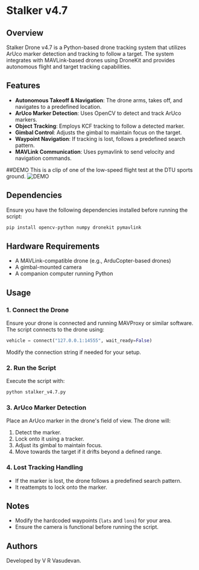 # Stalker v4.7

## Overview

Stalker Drone v4.7 is a Python-based drone tracking system that utilizes ArUco marker detection and tracking to follow a target. The system integrates with MAVLink-based drones using DroneKit and provides autonomous flight and target tracking capabilities.

## Features

- **Autonomous Takeoff & Navigation**: The drone arms, takes off, and navigates to a predefined location.
- **ArUco Marker Detection**: Uses OpenCV to detect and track ArUco markers.
- **Object Tracking**: Employs KCF tracking to follow a detected marker.
- **Gimbal Control**: Adjusts the gimbal to maintain focus on the target.
- **Waypoint Navigation**: If tracking is lost, follows a predefined search pattern.
- **MAVLink Communication**: Uses pymavlink to send velocity and navigation commands.


##DEMO
This is a clip of one of the low-speed flight test at the DTU sports ground. 
![DEMO](./testing_dtu.gif)


## Dependencies

Ensure you have the following dependencies installed before running the script:

```bash
pip install opencv-python numpy dronekit pymavlink
```

## Hardware Requirements

- A MAVLink-compatible drone (e.g., ArduCopter-based drones)
- A gimbal-mounted camera
- A companion computer running Python

## Usage

### 1. Connect the Drone

Ensure your drone is connected and running MAVProxy or similar software. The script connects to the drone using:

```python
vehicle = connect("127.0.0.1:14555", wait_ready=False)
```

Modify the connection string if needed for your setup.

### 2. Run the Script

Execute the script with:

```bash
python stalker_v4.7.py
```

### 3. ArUco Marker Detection

Place an ArUco marker in the drone's field of view. The drone will:

1. Detect the marker.
2. Lock onto it using a tracker.
3. Adjust its gimbal to maintain focus.
4. Move towards the target if it drifts beyond a defined range.

### 4. Lost Tracking Handling

- If the marker is lost, the drone follows a predefined search pattern.
- It reattempts to lock onto the marker.

## Notes

- Modify the hardcoded waypoints (`lats` and `lons`) for your area.
- Ensure the camera is functional before running the script.


## Authors

Developed by V R Vasudevan.


